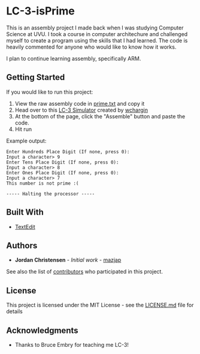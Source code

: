 # LC-3-isPrime

This is an assembly project I made back when I was studying Computer Science at UVU. I took a course in computer architechure and challenged myself to create a program using the skills that I had learned. The code is heavily commented for anyone who would like to know how it works.

I plan to continue learning assembly, specifically ARM.

## Getting Started

If you would like to run this project: 
1. View the raw assembly code in [prime.txt](https://raw.githubusercontent.com/mazjap/LC-3-isPrime/master/prime.txt) and copy it
2. Head over to this [LC-3 Simulator](https://wchargin.github.io/lc3web/) created by [wchargin](https://github.com/wchargin)
3. At the bottom of the page, click the "Assemble" button and paste the code.
4. Hit run

Example output:
```
Enter Hundreds Place Digit (If none, press 0):
Input a character> 9
Enter Tens Place Digit (If none, press 0):
Input a character> 8
Enter Ones Place Digit (If none, press 0):
Input a character> 7
This number is not prime :(

----- Halting the processor -----
```

## Built With

* [TextEdit](https://support.apple.com/guide/textedit/welcome/mac)

## Authors

* **Jordan Christensen** - *Initial work* - [mazjap](https://github.com/mazjap)

See also the list of [contributors](https://github.com/your/project/contributors) who participated in this project.

## License

This project is licensed under the MIT License - see the [LICENSE.md](LICENSE.md) file for details

## Acknowledgments

* Thanks to Bruce Embry for teaching me LC-3!
